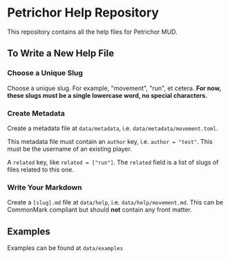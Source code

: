 # Petrichor Help Repository

This repository contains all the help files for Petrichor MUD.

## To Write a New Help File

### Choose a Unique Slug

Choose a unique slug. For example, "movement", "run", et cetera.
**For now, these slugs must be a single lowercase word, no special characters.**

### Create Metadata

Create a metadata file at `data/metadata`, i.e. `data/metadata/movement.toml`.

This metadata file must contain an `author` key, i.e. `author = "test"`. This must
be the username of an existing player.

A `related` key, like `related = ["run"]`. The `related` field is a list of
slugs of files related to this one.

### Write Your Markdown

Create a `[slug].md` file at `data/help`, i.e. `data/help/movement.md`.
This can be CommonMark compliant but should **not** contain any front matter.

## Examples

Examples can be found at `data/examples`
